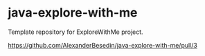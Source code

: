 # java-explore-with-me
Template repository for ExploreWithMe project.

https://github.com/AlexanderBesedin/java-explore-with-me/pull/3
